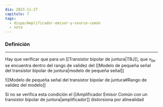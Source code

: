 ```yaml
---
dia: 2023-11-27
capitulo: 7
tags:
  - dispo/Amplificador-emisor-y-source-común
  - nota
---
```

### Definición
---
Hay que verificar que para un [[Transistor bipolar de juntura|TBJ]], que $v_{be}$ se encuentra dentro del rango de validez del [[Modelo de pequeña señal del transistor bipolar de juntura|modelo de pequeña señal]]

![[Modelo de pequeña señal del transistor bipolar de juntura#Rango de validez del modelo]]

Si no se verifica esta condición el [[Amplificador Emisor Común con un transistor bipolar de juntura|amplificador]] distorsiona por alinealidad